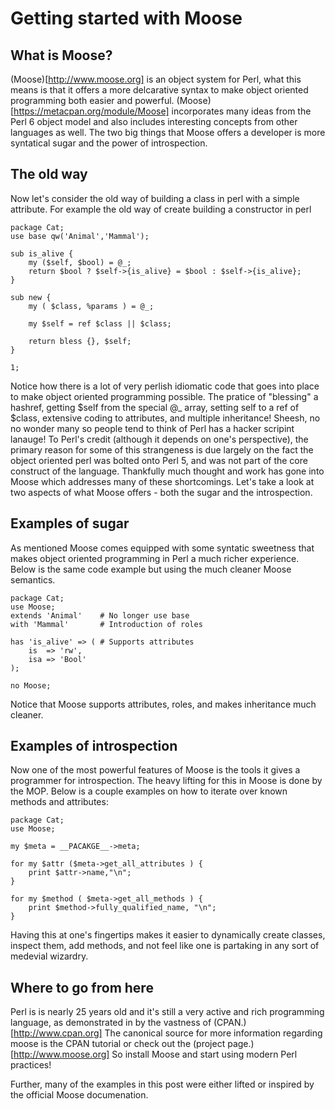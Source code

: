 # Getting started with Moose

## What is Moose?

(Moose)[http://www.moose.org] is an object system for Perl, what this means 
is that it offers a more delcarative syntax to make object oriented 
programming both easier and powerful. (Moose)[https://metacpan.org/module/Moose] 
incorporates many ideas from the Perl 6 object model and also includes 
interesting concepts from other languages as well. The two big things 
that Moose offers a developer is more syntatical sugar and the power of 
introspection. 

## The old way

Now let's consider the old way of building a class in perl with a simple
attribute. For example the old way of create building a constructor in perl

    package Cat;
    use base qw('Animal','Mammal');

    sub is_alive {
        my ($self, $bool) = @_;
        return $bool ? $self->{is_alive} = $bool : $self->{is_alive};
    }

    sub new {
        my ( $class, %params ) = @_;
        
        my $self = ref $class || $class;

        return bless {}, $self;
    }

    1;

Notice how there is a lot of very perlish idiomatic code that goes into place to
make object oriented programming possible. The pratice of "blessing" a hashref, 
getting $self from the special @_ array, setting self to a ref of $class, extensive 
coding to attributes, and multiple inheritance! Sheesh, no  no wonder many so
people tend to think of Perl has a hacker scripint lanauge!  To Perl's credit 
(although it depends on one's perspective), the primary reason for some of this strangeness
is due largely on the fact the object oriented perl was bolted onto Perl 5,
and was not part of the core construct of the language.  Thankfully much
thought and work has gone into Moose which addresses many of these
shortcomings. Let's take a look at two aspects of what Moose offers - both the
sugar and the introspection.

## Examples of sugar

As mentioned Moose comes equipped with some syntatic sweetness that
makes object oriented programming in Perl a much richer experience. Below is
the same code example but using the much cleaner Moose semantics. 

    package Cat;
    use Moose;
    extends 'Animal'    # No longer use base
    with 'Mammal'       # Introduction of roles

    has 'is_alive' => ( # Supports attributes
        is  => 'rw',
        isa => 'Bool'
    );
    
    no Moose;

Notice that Moose supports attributes, roles, and makes inheritance much
cleaner. 

## Examples of introspection

Now one of the most powerful features of Moose is the tools it gives a
programmer for introspection. The heavy lifting for this in Moose is done by
the MOP.  Below is a couple examples on how to iterate over
known methods and attributes:

    package Cat;
    use Moose;

    my $meta = __PACAKGE__->meta;

    for my $attr ($meta->get_all_attributes ) {
        print $attr->name,"\n";
    }

    for my $method ( $meta->get_all_methods ) {
        print $method->fully_qualified_name, "\n";
    }

Having this at one's fingertips makes it easier to dynamically create classes, inspect them,
add methods, and not feel like one is partaking in any sort of medevial wizardry.

## Where to go from here

Perl is is nearly 25 years old and it's still a very active and rich 
programming language, as demonstrated in by the vastness of (CPAN.)[http://www.cpan.org] The 
canonical source for more information regarding moose is the CPAN tutorial or 
check out the (project page.)[http://www.moose.org] So install Moose and start
using modern Perl practices! 

Further, many of the examples in this post were either lifted or inspired by
the official Moose documenation. 

